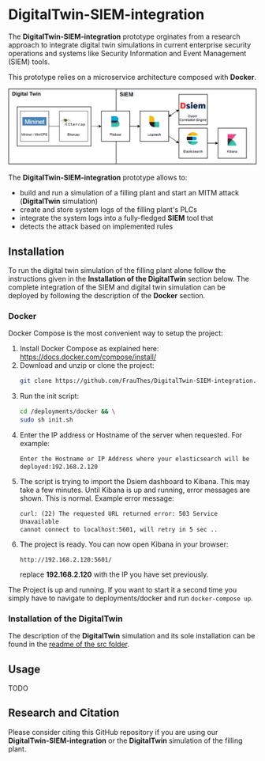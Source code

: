 # DigitalTwin-SIEM-integration

The **DigitalTwin-SIEM-integration** prototype orginates from a research approach to integrate digital twin simulations 
in current enterprise security operations and systems like Security Information and Event Management (SIEM) tools. 

This prototype relies on a microservice architecture composed with **Docker**. 

![microservice architecture](./misc/micro-service_architecture.PNG "microservice architecture")

The **DigitalTwin-SIEM-integration** prototype allows to:
 - build and run a simulation of a filling plant and start an MITM attack (**DigitalTwin** simulation)
 - create and store system logs of the filling plant's PLCs 
 - integrate the system logs into a fully-fledged **SIEM** tool that
 - detects the attack based on implemented rules


## Installation

To run the digital twin simulation of the filling plant alone follow the instructions given in the **Installation of the DigitalTwin** section below.
The complete integration of the SIEM and digital twin simulation can be deployed by following the description of the **Docker** section.                                                                                         


### Docker
Docker Compose is the most convenient way to setup the project:
1. Install Docker Compose as explained here: https://docs.docker.com/compose/install/
2. Download and unzip or clone the project:
    ```bash
    git clone https://github.com/FrauThes/DigitalTwin-SIEM-integration.git
    ```
3. Run the init script:
    ```bash
    cd /deployments/docker && \
    sudo sh init.sh
    ```
4. Enter the IP address or Hostname of the server when requested. For example:
    ```
    Enter the Hostname or IP Address where your elasticsearch will be deployed:192.168.2.120
    ```
5. The script is trying to import the Dsiem dashboard to Kibana. This may take a few minutes. Until Kibana is up and running, error messages are shown. This is normal. Example error message:
    ```
    curl: (22) The requested URL returned error: 503 Service Unavailable
    cannot connect to localhost:5601, will retry in 5 sec ..
    ```
6. The project is ready. You can now open Kibana in your browser:
    ```
    http://192.168.2.120:5601/
    ```
    replace **192.168.2.120** with the IP you have set previously.

The Project is up and running. If you want to start it a second time you simply have to navigate to deployments/docker and run `docker-compose up`.

### Installation of the DigitalTwin 
 The description of the **DigitalTwin** simulation and its sole installation can be found 
 in the [readme of the src folder](src/README.md).
 


## Usage
 TODO

## Research and Citation
Please consider citing this GitHub repository if you are using our **DigitalTwin-SIEM-integration** or the **DigitalTwin** simulation of the filling plant.
